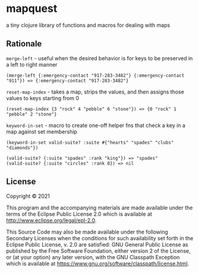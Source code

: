 # mapquest

a tiny clojure library of functions and macros for dealing with maps

## Rationale

`merge-left` - useful when the desired behavior is for keys to be preserved in a left to right manner

```
(merge-left {:emergency-contact "917-283-3482"} {:emergency-contact "911"}) => {:emergency-contact "917-283-3482"}
```


`reset-map-index` - takes a map, strips the values, and then assigns those values to keys starting from 0

```
(reset-map-index {3 "rock" 4 "pebble" 6 "stone"}) => {0 "rock" 1 "pebble" 2 "stone"}
```


`keyword-in-set` - macro to create one-off helper fns that check a key in a map against set membership

```
(keyword-in-set valid-suite? :suite #{"hearts" "spades" "clubs" "diamonds"})

(valid-suite? {:suite "spades" :rank "king"}) => "spades"
(valid-suite? {:suite "circles" :rank 8}) => nil 
```

## License

Copyright © 2021 

This program and the accompanying materials are made available under the
terms of the Eclipse Public License 2.0 which is available at
http://www.eclipse.org/legal/epl-2.0.

This Source Code may also be made available under the following Secondary
Licenses when the conditions for such availability set forth in the Eclipse
Public License, v. 2.0 are satisfied: GNU General Public License as published by
the Free Software Foundation, either version 2 of the License, or (at your
option) any later version, with the GNU Classpath Exception which is available
at https://www.gnu.org/software/classpath/license.html.
